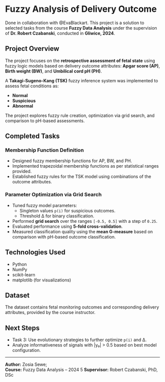 # Fuzzy Analysis of Delivery Outcome
Done in collaboration with @EvaBlackart. 
This project is a solution to selected tasks from the course **Fuzzy Data Analysis** under the supervision of **Dr. Robert Czabanski**, conducted in **Gliwice, 2024**.

##  Project Overview

The project focuses on the **retrospective assessment of fetal state** using fuzzy logic models based on delivery outcome attributes: **Apgar score (AP)**, **Birth weight (BW)**, and **Umbilical cord pH (PH)**. 

A **Takagi-Sugeno-Kang (TSK)** fuzzy inference system was implemented to assess fetal conditions as:
- **Normal**
- **Suspicious**
- **Abnormal**

The project explores fuzzy rule creation, optimization via grid search, and comparison to pH-based assessments.

## Completed Tasks

###  Membership Function Definition
- Designed fuzzy membership functions for AP, BW, and PH.
- Implemented trapezoidal membership functions as per statistical ranges provided.
- Established fuzzy rules for the TSK model using combinations of the outcome attributes.

###  Parameter Optimization via Grid Search
- Tuned fuzzy model parameters:
  - Singleton values `p(i)` for suspicious outcomes.
  - Threshold ∆ for binary classification.
- Performed **grid search** over the ranges `[-0.5, 0.5]` with a step of `0.25`.
- Evaluated performance using **5-fold cross-validation**.
- Measured classification quality using the **mean G-measure** based on comparison with pH-based outcome classification.

##  Technologies Used
- Python
- NumPy
- scikit-learn
- matplotlib (for visualizations)

##  Dataset
The dataset contains fetal monitoring outcomes and corresponding delivery attributes, provided by the course instructor.

##  Next Steps
-  Task 3: Use evolutionary strategies to further optimize `p(i)` and ∆.
-  Analyze informativeness of signals with |y₀| > 0.5 based on best model configuration.

---

**Author:** Zosia Sewe;   
**Course:** Fuzzy Data Analysis – 2024 5
**Supervisor:** Robert Czabanski, PhD, DSc  

